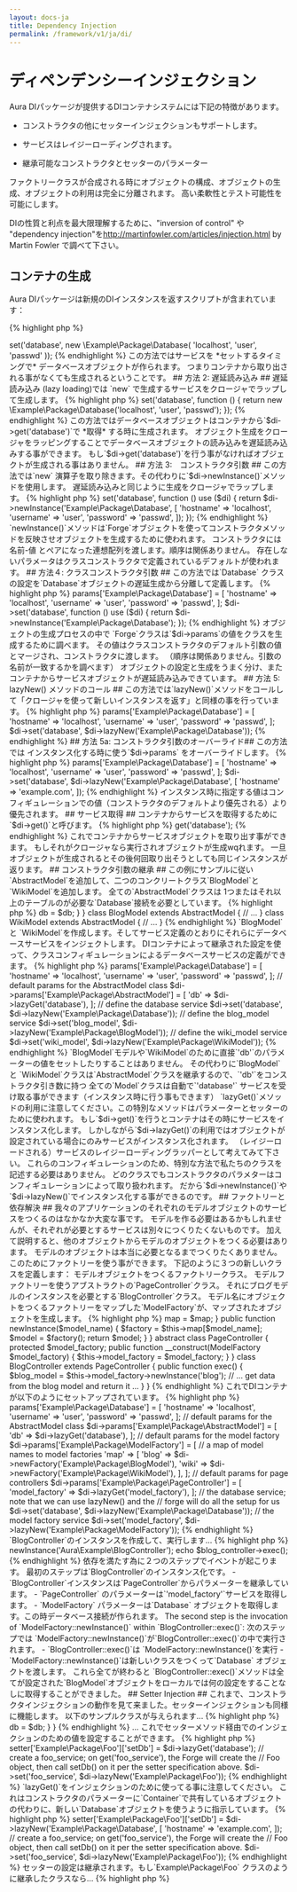 ```yaml
---
layout: docs-ja
title: Dependency Injection
permalink: /framework/v1/ja/di/
---
```


# ディペンデンシーインジェクション #

Aura DIパッケージが提供するDIコンテナシステムには下記の特徴があります。

- コンストラクタの他にセッターインジェクションもサポートします。

- サービスはレイジーローディングされます。

- 継承可能なコンストラクタとセッターのパラメーター

ファクトリークラスが合成される時にオブジェクトの構成、オブジェクトの生成、オブジェクトの利用は完全に分離されます。
高い柔軟性とテスト可能性を可能にします。

DIの性質と利点を最大限理解するために、"inversion of control" や "dependency injection"を<http://martinfowler.com/articles/injection.html> by Martin Fowler で調べて下さい。

## コンテナの生成 ##

Aura DIパッケージは新規のDIインスタンスを返すスクリプトが含まれています：

{% highlight php %}
<?php
$di = require '/path/to/Aura.Di/scripts/instance.php';
{% endhighlight %}

あるいはAura DIの`'src/'`ディレクトリをあなたのオートローダーに追加して、自身でインスタンス生成します：

{% highlight php %}
<?php
use Aura\Di\Container;
use Aura\Di\Forge;
use Aura\Di\Config;

$di = new Container(new Forge(new Config));
{% endhighlight %}

`Container`はDIコンテナです。サポートするオブジェクトは：

- `Config`オブジェクト。セッターやコンストラクタの引き数のコレクションや取得、マージします。

- `Forge` は `Config`の値を使いオブジェクトを生成します。

これらのサポートオブジェクトを直接利用することはありません。 `Container` のメソッドがそれらのオブジェクトにアクセスします。

## サービスの設定 ##

以下の例のではデータベース接続を返すサービスをセットする必要があります。例えばデータベースの接続クラスは以下のようになります：

{% highlight php %}
<?php
namespace Example\Package;

class Database
{
    public function __construct($hostname, $username, $password)
    {
        // ... make the database connection
    }
}
{% endhighlight %}

ごく単純なやり方から洗練された方法に移行するために４つのステップを踏みます。
どのDIコンテナの利用でも利点と弱点があります。

## 方法 1: 早期読み込み ##

早期読み込み (eager loading)では `new` 演算子でインスタンスをつくりサービスを生成します。

{% highlight php %}
<?php
$di->set('database', new \Example\Package\Database(
    'localhost', 'user', 'passwd'
));
{% endhighlight %}

この方法ではサービスを *セットするタイミングで* データベースオブジェクトが作られます。
つまりコンテナから取り出される事がなくても生成されるということです。

## 方法 2: 遅延読み込み ##

 遅延読み込み (lazy loading)では `new` で生成するサービスをクロージャでラップして生成します。

{% highlight php %}
<?php
$di->set('database', function () {
    return new \Example\Package\Database('localhost', 'user', 'passwd');
});
{% endhighlight %}

この方法ではデータベースオブジェクトはコンテナから`$di->get('database')`で *取得* する時に生成されます。
オブジェクト生成をクロージャをラッピングすることでデータベースオブジェクトの読み込みを遅延読み込みする事ができます。

もし`$di->get('database')`を行う事がなければオブジェクトが生成される事はありません。

## 方法 3:　コンストラクタ引数 ##

この方法では`new` 演算子を取り除きます。その代わりに`$di->newInstance()`メソッドを使用します。
遅延読み込みと同じように生成をクロージャでラップします。

{% highlight php %}
<?php
$di->set('database', function () use ($di) {
    return $di->newInstance('Example\Package\Database', [
        'hostname' => 'localhost',
        'username' => 'user',
        'password' => 'passwd',
    ]);
});
{% endhighlight %}

`newInstance()`メソッドは`Forge`オブジェクトを使ってコンストラクタメソッドを反映させオブジェクトを生成するために使われます。

コンストラクタには 名前-値 とペアになった連想配列を渡します。順序は関係ありません。
存在しないパラメータはクラスコンストラクタで定義されているデフォルトが使われます。

## 方法４: クラスコンストラクタ引数 ##

この方法では`Database` クラスの設定を`Database`オブジェクトの遅延生成から分離して定義します。

{% highlight php %}
<?php
$di->params['Example\Package\Database'] = [
    'hostname' => 'localhost',
    'username' => 'user',
    'password' => 'passwd',
];

$di->set('database', function () use ($di) {
    return $di->newInstance('Example\Package\Database');
});
{% endhighlight %}


オブジェクトの生成プロセスの中で `Forge`クラスは`$di->params`の値をクラスを生成するために調べます。
その値はクラスコンストラクタのデフォルト引数の値とマージされ、コンストラクタに渡します。
（順序は関係ありません。引数の名前が一致するかを調べます）

オブジェクトの設定と生成をうまく分け、またコンテナからサービスオブジェクトが遅延読み込みできています。

## 方法 5: lazyNew() メソッドのコール ##

この方法では`lazyNew()`メソッドをコールして「クロージャを使って新しいインスタンスを返す」と同様の事を行っています。

{% highlight php %}
<?php
$di->params['Example\Package\Database'] = [
    'hostname' => 'localhost',
    'username' => 'user',
    'password' => 'passwd',
];

$di->set('database', $di->lazyNew('Example\Package\Database'));
{% endhighlight %}

## 方法 5a: コンストラクタ引数のオーバーライド##

この方法では インスタンス化する時に使う`$di->params` をオーバーライドします。

{% highlight php %}
<?php
$di->params['Example\Package\Database'] = [
    'hostname' => 'localhost',
    'username' => 'user',
    'password' => 'passwd',
];

$di->set('database', $di->lazyNew('Example\Package\Database', [
    'hostname' => 'example.com',
]);
{% endhighlight %}


インスタンス時に指定する値はコンフィギュレーションでの値（コンストラクタのデフォルトより優先される）より優先されます。

## サービス取得 ##

コンテナからサービスを取得するために `$di->get()`と呼びます。
{% highlight php %}
<?php
$db = $di->get('database');
{% endhighlight %}

これでコンテナからサービスオブジェクトを取り出す事ができます。
もしそれがクロージャなら実行されオブジェクトが生成wqれます。
一旦オブジェクトが生成されるとその後何回取り出そうとしても同じインスタンスが返ります。

## コンストラクタ引数の継承 ##

この例にサンプルに従い`AbstractModel`を追加して、二つのコンクリートクラス`BlogModel`と`WikiModel`を追加します。
全ての`AbstractModel`クラスは 1つまたはそれ以上のテーブルのが必要な`Database`接続を必要としています。

{% highlight php %}
<?php
namespace Example\Package;

abstract class AbstractModel
{
    protected $db;

    public function __construct(Database $db)
    {
        $this->db = $db;
    }
}

class BlogModel extends AbstractModel
{
    // ...
}

class WikiModel extends AbstractModel
{
    // ...
}
{% endhighlight %}

`BlogModel` と `WikiModel`を作成します。そしてサービス定義のとおりにそれらにデータベースサービスをインジェクトします。
DIコンテナによって継承された設定を使って、クラスコンフィギュレーションによるデータベースサービスの定義ができます。


{% highlight php %}
<?php
// default params for the Database class
$di->params['Example\Package\Database'] = [
    'hostname' => 'localhost',
    'username' => 'user',
    'password' => 'passwd',
];

// default params for the AbstractModel class
$di->params['Example\Package\AbstractModel'] = [
    'db' => $di->lazyGet('database'),
];

// define the database service
$di->set('database', $di->lazyNew('Example\Package\Database'));

// define the blog_model service
$di->set('blog_model', $di->lazyNew('Example\Package\BlogModel'));

// define the wiki_model service
$di->set('wiki_model', $di->lazyNew('Example\Package\WikiModel'));
{% endhighlight %}

`BlogModel`モデルや`WikiModel`のために直接`'db'`のパラメーターの値をセットしたりすることはありません。
その代わりに`BlogModel` と `WikiModel`クラスは`AbstractModel`クラスを継承するので、`'db'`をコンストラクタ引き数に持つ
全ての`Model`クラスは自動で`'database'` サービスを受け取る事ができます（インスタンス時に行う事もできます）


`lazyGet()`メソッドの利用に注意してください。この特別なメソッドはパラメーターとセッターのために使われます。
もし`$di->get()`を行うとコンテナはその時にサービスをインスタンス化します。
しかしながら`$di->lazyGet()`の利用ではオブジェクトが設定されている場合にのみサービスがインスタンス化されます。
（レイジーロードされる）サービスのレイジーローディングラッパーとして考えてみて下さい。

これらのコンフィギュレーションのため、特別な方法で私たちのクラスを記述する必要はありません。
どのクラスでもコンストラクタのパラメターはコンフィギュレーションによって取り扱われます。
だから`$di->newInstance()`や `$di->lazyNew()`でインスタンス化する事ができるのです。

## ファクトリーと依存解決 ##

我々のアプリケーションのそれぞれのモデルオブジェクトのサービスをつくるのはなかなか大変な事です。
モデルを作る必要はあるかもしれませんが、それぞれが必要とするサービスは別々につくりたくないものです。

加えて説明すると、他のオブジェクトからモデルのオブジェクトをつくる必要はあります。
モデルのオブジェクトは本当に必要となるまでつくりたくありません。このためにファクトリーを使う事ができます。

下記のように３つの新しいクラスを定義します：
モデルオブジェクトをつくるファクトリークラス。
モデルファクトリーを使うアブストラクトの`PageController`クラス。
それにブログモデルのインスタンスを必要とする`BlogController`クラス。

モデル名にオブジェクトをつくるファクトリーをマップした`ModelFactory`が、マップされたオブジェクトを生成します。


{% highlight php %}
<?php
namespace Example\Package;

class ModelFactory
{
    // a map of model names to factory closures
    protected $map = [];

    public function __construct($map = [])
    {
        $this->map = $map;
    }

    public function newInstance($model_name)
    {
        $factory = $this->map[$model_name];
        $model = $factory();
        return $model;
    }
}

abstract class PageController
{
    protected $model_factory;

    public function __construct(ModelFactory $model_factory)
    {
        $this->model_factory = $model_factory;
    }
}

class BlogController extends PageController
{
    public function exec()
    {
        $blog_model = $this->model_factory->newInstance('blog');
        // ... get data from the blog model and return it ...
    }
}
{% endhighlight %}

これでDIコンテナが以下のようにセットアップされています。

{% highlight php %}
<?php
// default params for database connections
$di->params['Example\Package\Database'] = [
    'hostname' => 'localhost',
    'username' => 'user',
    'password' => 'passwd',
];

// default params for the AbstractModel class
$di->params['Example\Package\AbstractModel'] = [
    'db' => $di->lazyGet('database'),
];

// default params for the model factory
$di->params['Example\Package\ModelFactory'] = [
    // a map of model names to model factories
    'map' => [
        'blog' => $di->newFactory('Example\Package\BlogModel'),
        'wiki' => $di->newFactory('Example\Package\WikiModel'),
    ],
];

// default params for page controllers
$di->params['Example\Package\PageController'] = [
    'model_factory' => $di->lazyGet('model_factory'),
];

// the database service; note that we can use lazyNew() and the
// forge will do all the setup for us
$di->set('database', $di->lazyNew('Example\Package\Database'));

// the model factory service
$di->set('model_factory', $di->lazyNew('Example\Package\ModelFactory'));
{% endhighlight %}

`BlogController`のインスタンスを作成して、実行します...


{% highlight php %}
<?php
$blog_controller = $di->newInstance('Aura\Example\BlogController');
echo $blog_controller->exec();
{% endhighlight %}

依存を満たす為に２つのステップでイベントが起こります。
最初のステップは`BlogController`のインスタンス化です。

- `BlogController`インスタンスは`PageController`からパラメーターを継承しています。

- `PageController` のパラメーターは`'model_factory'`サービスを取得します。

- `ModelFactory` パラメーターは`Database` オブジェクトを取得します。この時データベース接続が作られます。

The second step is the invocation of `ModelFactory::newInstance()` within
`BlogController::exec()`:

次のステップでは `ModelFactory::newInstance()`が`BlogController::exec()`の中で実行されます。

- `BlogController::exec()`は `ModelFactory::newInstance()`を実行

- `ModelFactory::newInstance()`は新しいクラスをつくって`Database` オブジェクトを渡します。


これら全てが終わると `BlogController::exec()`メソッドは全てが設定された`BlogModel`オブジェクトをローカルでは何の設定をすることなしに取得することができました。


## Setter Injection ##

これまで、コンストラクタインジェクションの動作を見て来ました。セッターインジェクションも同様に機能します。

以下のサンプルクラスが与えられます...


{% highlight php %}
<?php
namespace Example\Package;

class Foo {

    protected $db;

    public function setDb(Database $db)
    {
        $this->db = $db;
    }
}
{% endhighlight %}

... これでセッターメソッド経由でのインジェクションのための値を設定することができます。

{% highlight php %}
<?php
// after construction, the Forge will call Foo::setDb()
// and inject the 'database' service object
$di->setter['Example\Package\Foo']['setDb'] = $di->lazyGet('database');

// create a foo_service; on get('foo_service'), the Forge will create the
// Foo object, then call setDb() on it per the setter specification above.
$di->set('foo_service', $di->lazyNew('Example\Package\Foo'));
{% endhighlight %}

`lazyGet()`をインジェクションのために使ってる事に注意してください。
これはコンストラクタのパラメーターに`Container`で共有しているオブジェクトの代わりに、新しい`Database`オブジェクトを使うように指示しています。

{% highlight php %}
<?php
// after construction, call Foo::setDb() and inject a service object.
// we override the default 'hostname' param for the instantiation.
$di->setter['Example\Package\Foo']['setDb'] = $di->lazyNew('Example\Package\Database', [
    'hostname' => 'example.com',
]);

// create a foo_service; on get('foo_service'), the Forge will create the
// Foo object, then call setDb() on it per the setter specification above.
$di->set('foo_service', $di->lazyNew('Example\Package\Foo'));
{% endhighlight %}

セッターの設定は継承されます。もし`Example\Package\Foo` クラスのように継承したクラスなら...

{% highlight php %}
<?php
namespace Example\Package;
class Bar extends Foo
{
// ...
}
{% endhighlight %}

新しいセッターのための値を加える必要はありません。 `Forge` は全ての親クラスのセッターを読み込みそれらに適用します。
（もしセッターの値を追加したなら、親クラスのセッターもオーバーライドされます）

## まとめ ##

パラメーター、セッター、サービス、ファクトリーで適切に依存を作成することができれば、DIコンテナからは直接オブジェクトを取得するのは１つのオブジェクトだけです。

全てのオブジェクトはファクトリーオブジェクトや`Forge`オブジェクトを通じてDIコンテナから生成されます。オブジェクト作成のためにDIコンテナが必要となることは決してありません。
